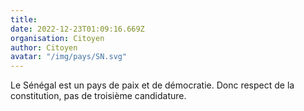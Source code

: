 ```yaml
---
title: 
date: 2022-12-23T01:09:16.669Z
organisation: Citoyen 
author: Citoyen
avatar: "/img/pays/SN.svg"
---
```


Le Sénégal est un pays de paix et de démocratie. Donc respect de la constitution, pas de troisième candidature. 